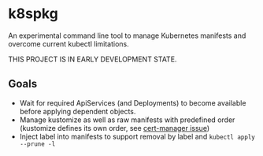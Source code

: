 # k8spkg

An experimental command line tool to manage Kubernetes manifests and
overcome current kubectl limitations.

THIS PROJECT IS IN EARLY DEVELOPMENT STATE.

## Goals

- Wait for required ApiServices (and Deployments) to become available before applying dependent objects.
- Manage kustomize as well as raw manifests with predefined order (kustomize defines its own order, see [cert-manager issue](https://github.com/kubernetes-sigs/kustomize/issues/821))
- Inject label into manifests to support removal by label and `kubectl apply --prune -l`